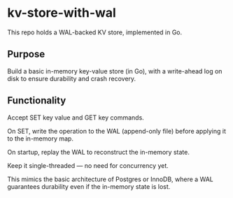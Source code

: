 # kv-store-with-wal
This repo holds a WAL-backed KV store, implemented in Go.

## Purpose
Build a basic in-memory key-value store (in Go), with a write-ahead log on disk to ensure durability and crash recovery.

## Functionality
Accept SET key value and GET key commands.

On SET, write the operation to the WAL (append-only file) before applying it to the in-memory map.

On startup, replay the WAL to reconstruct the in-memory state.

Keep it single-threaded — no need for concurrency yet.

This mimics the basic architecture of Postgres or InnoDB, where a WAL guarantees durability even if the in-memory state is lost.